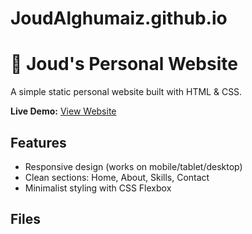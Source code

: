 # JoudAlghumaiz.github.io
# 🚀 Joud's Personal Website

A simple static personal website built with HTML & CSS.

**Live Demo:** [View Website]([https://yourusername.github.io](https://joudalghumaiz.github.io/))  

## Features
- Responsive design (works on mobile/tablet/desktop)
- Clean sections: Home, About, Skills, Contact
- Minimalist styling with CSS Flexbox

## Files
